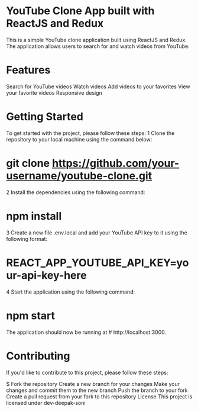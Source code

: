 # YouTube Clone App built with ReactJS and Redux
This is a simple YouTube clone application built using ReactJS and Redux. The application allows users to search for and watch videos from YouTube.

# Features
Search for YouTube videos
Watch videos
Add videos to your favorites
View your favorite videos
Responsive design
# Getting Started
To get started with the project, please follow these steps:
1 Clone the repository to your local machine using the command below:

# git clone https://github.com/your-username/youtube-clone.git
2 Install the dependencies using the following command:
# npm install
3 Create a new file .env.local and add your YouTube API key to it using the following format:
# REACT_APP_YOUTUBE_API_KEY=your-api-key-here
4 Start the application using the following command:
# npm start
The application should now be running at # http://localhost:3000.

# Contributing
If you'd like to contribute to this project, please follow these steps:

$ Fork the repository
Create a new branch for your changes
Make your changes and commit them to the new branch
Push the branch to your fork
Create a pull request from your fork to this repository
License
This project is licensed under dev-deepak-soni


